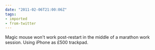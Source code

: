 ```yaml
---
date: "2011-02-06T21:00:06Z"
tags:
- imported
- from-twitter
---
```

Magic mouse won't work post-restart in the middle of a marathon work session. Using iPhone as £500 trackpad.
